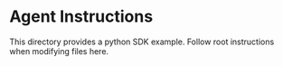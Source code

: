 # Agent Instructions

This directory provides a python SDK example. Follow root instructions when modifying files here.
